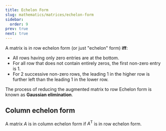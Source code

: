 ```yaml
---
title: Echelon Form
slug: mathematics/matrices/echelon-form
sidebar:
  order: 9
prev: true
next: true
---
```


A matrix is in row echelon form (or just "echelon" form) **iff**:

- All rows having only zero entries are at the bottom.
- For all row that does not contain entirely zeros, the first non-zero entry
  is 1.
- For 2 successive non-zero rows, the leading 1 in the higher row is further
  left than the leading 1 in the lower row.

The process of reducing the augmented matrix to row Echelon form is known as
**Gaussian elimination**.

## Column echelon form

A matrix $A$ is in column echelon form if $A^{\text{T}}$ is in row echelon form.
